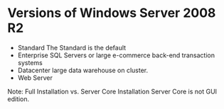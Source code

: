 Versions of Windows Server 2008 R2
==================================
  * Standard
     The Standard is the default
  * Enterprise
     SQL Servers or large e-commerce back-end transaction systems
  * Datacenter
     large data warehouse on cluster.
  * Web Server 

  Note: Full Installation vs. Server Core Installation
  Server Core is not GUI edition.


